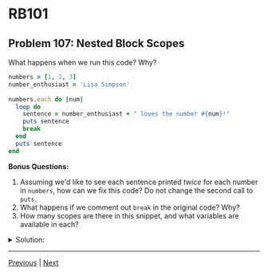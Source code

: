 # RB101
## Problem 107: Nested Block Scopes

What happens when we run this code? Why?

```ruby
numbers = [1, 2, 3]
number_enthusiast = 'Lisa Simpson'
  
numbers.each do |num|
  loop do
    sentence = number_enthusiast + " loves the number #{num}!"
    puts sentence
    break
  end
  puts sentence
end
```

**Bonus Questions:**
1. Assuming we'd like to see each sentence printed *twice* for each number in `numbers`, how can we fix this code? Do not change the second call to `puts`.
2. What happens if we comment out `break` in the original code? Why?
3. How many scopes are there in this snippet, and what variables are available in each?

<details>
<summary>Solution:</summary>

**What happens:**

This code will raise a `NameError` on line 10.

**Output:**
```
Lisa Simpson loves the number 1!
NameError: undefined local variable or method `sentence'
```

**Why:**

The variable `sentence` is initialized inside the `loop` block (line 6), making it local to that inner block. When we try to access `sentence` outside the loop on line 10, it doesn't exist in the `each` block's scope.

**Bonus Answers:**

**Bonus 1**: Initialize `sentence` before the loop:

```ruby
numbers = [1, 2, 3]
number_enthusiast = 'Lisa Simpson'
  
numbers.each do |num|
  sentence = nil  # Initialize in outer block scope
  
  loop do
    sentence = number_enthusiast + " loves the number #{num}!"
    puts sentence
    break
  end
  puts sentence  # Now accessible!
end

# Output:
# Lisa Simpson loves the number 1!
# Lisa Simpson loves the number 1!
# Lisa Simpson loves the number 2!
# Lisa Simpson loves the number 2!
# Lisa Simpson loves the number 3!
# Lisa Simpson loves the number 3!
```

**Bonus 2**: If we comment out `break`, we get an infinite loop:

```ruby
numbers.each do |num|
  loop do
    sentence = number_enthusiast + " loves the number #{num}!"
    puts sentence
    # break  # Commented out
  end
  puts sentence
end

# Output:
# Lisa Simpson loves the number 1!
# Lisa Simpson loves the number 1!
# Lisa Simpson loves the number 1!
# ... (infinite loop, never gets to line 10)
```

The `loop` method creates an infinite loop unless you explicitly `break` out of it.

**Bonus 3**: Three scopes exist:

**Scope 1: Outer/main scope**
- Variables: `numbers`, `number_enthusiast`
- Can access: only outer scope variables

**Scope 2: `each` block scope**
- Variables: `num` (parameter), inherits `numbers` and `number_enthusiast`
- Can access: outer scope variables + `num`
- Cannot access: `sentence` (it's in the inner loop)

**Scope 3: `loop` block scope**
- Variables: `sentence` (initialized here), inherits all from `each` block
- Can access: outer scope variables + `num` + `sentence`

**Visualization:**
```
Main scope: numbers, number_enthusiast
  └─ each block: num
      └─ loop block: sentence
```

Variables flow inward but not outward.

</details>

---

[Previous](106.md) | [Next](108.md)

